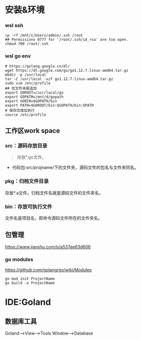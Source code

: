 # 安装&环境
### wsl ssh
```shell
cp -rf /mnt/c/Users/admin/.ssh /root
## Permissions 0777 for '/root/.ssh/id_rsa' are too open.
chmod 700 /root/.ssh
```
### wsl go env
```shell
# https://golang.google.cn/dl/
wget https://dl.google.com/go/go1.12.7.linux-amd64.tar.gz
mkdir -p /usr/local
tar -C /usr/local -xzf go1.12.7.linux-amd64.tar.gz
sudo vim /etc/profile
## 在文件末尾追加
export GOROOT=/usr/local/go
export GOPATH=/mnt/d/gopath
export GOBIN=$GOPATH/bin
export PATH=$GOROOT/bin:$GOPATH/bin:$PATH
# 保存完成后执行
source /etc/profile
```
## 工作区work space
### src：源码存放目录
> 存放*.go文件。
- 代码包:src/projname/下的文件夹，源码文件的包名与文件夹同名。
### pkg：归档文件目录
>
存放*.a文件。归档文件名就是源码文件的文件夹名。
### bin：存放可执行文件
>
文件名是项目名，即命令源码文件所在的文件夹名。

## 包管理
https://www.jianshu.com/p/a537ee63d606
### go modules
https://github.com/golang/go/wiki/Modules
```shell
go mod init ProjectName
go build -o ProjectName
```

# IDE:Goland
## 数据库工具
Goland-->View-->Tools Window-->Database


 


